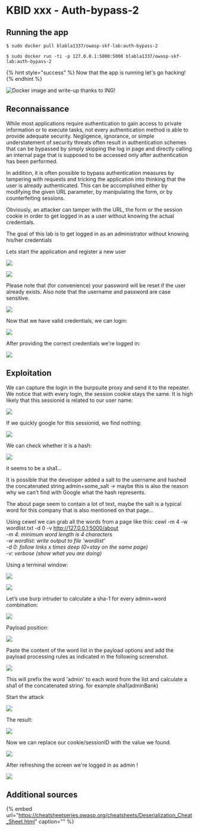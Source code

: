 # KBID xxx - Auth-bypass-2

## Running the app

```text
$ sudo docker pull blabla1337/owasp-skf-lab:auth-bypass-2
```

```text
$ sudo docker run -ti -p 127.0.0.1:5000:5000 blabla1337/owasp-skf-lab:auth-bypass-2
```

{% hint style="success" %}
Now that the app is running let's go hacking!
{% endhint %}

![Docker image and write-up thanks to ING!](.gitbook/assets/screen-shot-2019-03-04-at-21.33.32.png)

## Reconnaissance

While most applications require authentication to gain access to private information or to execute tasks, not every authentication method is able to provide adequate security. Negligence, ignorance, or simple understatement of security threats often result in authentication schemes that can be bypassed by simply skipping the log in page and directly calling an internal page that is supposed to be accessed only after authentication has been performed.

In addition, it is often possible to bypass authentication measures by tampering with requests and tricking the application into thinking that the user is already authenticated. This can be accomplished either by modifying the given URL parameter, by manipulating the form, or by counterfeiting sessions.

Obviously, an attacker can tamper with the URL, the form or the session cookie in order to get logged in as a user without knowing the actual credentials.

The goal of this lab is to get logged in as an administrator without knowing his/her credentials

Lets start the application and register a new user

![](.gitbook/assets/auth-2-register1.png)

![](.gitbook/assets/auth-2-register2.png)

Please note that (for convenience) your password will be reset if the user already exists.
Also note that the username and password are case sensitive.

![](.gitbook/assets/auth-2-register3.png)


Now that we have valid credentials, we can login:

![](.gitbook/assets/auth-2-login.png)

After providing the correct credentials we're logged in:

![](.gitbook/assets/auth-2-loggedin.png)


## Exploitation
We can capture the login in the burpsuite proxy and send it to the repeater. We notice that with every login, the session cookie stays the same. It is high likely that this sessionid is related to our user name:

![](.gitbook/assets/auth-2-repeater.png)

If we quickly google for this sessionid, we find nothing:

![](.gitbook/assets/auth-2-google.png)

We can check whether it is a hash:

![](.gitbook/assets/auth-2-sha1.png)

it seems to be a sha1...

It is possible that the developer added a salt to the username and hashed the concatenated string
admin+some_salt 
-> maybe this is also the reason why we can't find with Google what the hash represents.

The about page seem to contain a lot of text, maybe the salt is a typical word for this company that is also mentioned on that page…

Using cewel we can grab all the words from a page like this:
cewl -m 4 -w wordlist.txt -d 0 -v http://127.0.0.1:5000/about</br>
<I>-m 4: minimum word length is 4 characters</br>
-w wordlist: write output to file ‘wordlist’</br>
-d 0: follow links x times deep (0=stay on the same page)</br>
-v: verbose (show what you are doing)</br></I>

Using a terminal window:

![](.gitbook/assets/auth-2-cewl.png)

![](.gitbook/assets/auth-2-wordlist.png)

Let’s use burp intruder to calculate a sha-1 for every admin+word combination:

![](.gitbook/assets/auth-2-intruder1.png)

Payload position:

![](.gitbook/assets/auth-2-intruder2.png)

Paste the content of the word list in the payload options and add the payload processing rules as indicated in the following screenshot.

![](.gitbook/assets/auth-2-intruder3.png)

This will prefix the word 'admin' to each word from the list and calculate a sha1 of the concatenated string.
for example sha1(adminBank)

Start the attack

![](.gitbook/assets/auth-2-intruder4.png)

The result:

![](.gitbook/assets/auth-2-intruder5.png)

Now we can replace our cookie/sessionID with the value we found.

![](.gitbook/assets/auth-2-cookie1.png)

After refreshing the screen we're logged in as admin !

![](.gitbook/assets/auth-2-admin.png)


## Additional sources

{% embed url="https://cheatsheetseries.owasp.org/cheatsheets/Deserialization_Cheat_Sheet.html" caption="" %}

